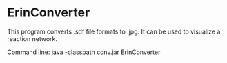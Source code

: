 # ErinConverter
This program converts .sdf file formats to .jpg. It can be used to visualize a reaction network. 

Command line: java -classpath conv.jar ErinConverter <folder containing all sdf files>
